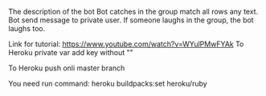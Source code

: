 The description of the bot
Bot catches in the group match all rows any text.
Bot send message to private user.
If someone laughs in the group, the bot laughs too.

Link for tutorial: https://www.youtube.com/watch?v=WYulPMwFYAk
To Heroku private var add key without ""

To Heroku push onli master branch

You need run command: heroku buildpacks:set heroku/ruby
